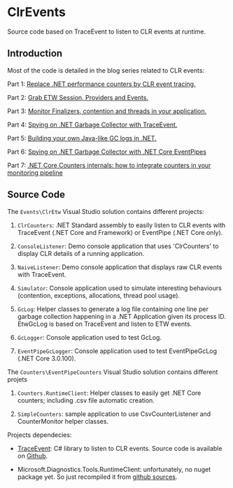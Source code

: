 # ClrEvents
Source code based on TraceEvent to listen to CLR events at runtime.

## Introduction
Most of the code is detailed in the blog series related to CLR events:

Part 1: [Replace .NET performance counters by CLR event tracing.](http://labs.criteo.com/2018/06/replace-net-performance-counters-by-clr-event-tracing/)

Part 2: [Grab ETW Session, Providers and Events.](http://labs.criteo.com/2018/07/grab-etw-session-providers-and-events/)

Part 3: [Monitor Finalizers, contention and threads in your application.](http://labs.criteo.com/2018/09/monitor-finalizers-contention-and-threads-in-your-application/)

Part 4: [Spying on .NET Garbage Collector with TraceEvent.](https://medium.com/@chnasarre/spying-on-net-garbage-collector-with-traceevent-f49dc3117de)

Part 5: [Building your own Java-like GC logs in .NET.](https://medium.com/@chnasarre/c-building-your-own-java-like-gc-logs-in-net-992205fd8d4f)

Part 6: [Spying on .NET Garbage Collector with .NET Core EventPipes](https://medium.com/@chnasarre/spying-on-net-garbage-collector-with-net-core-eventpipes-9f2a986d5705)

Part 7: [.NET Core Counters internals: how to integrate counters in your monitoring pipeline](https://medium.com/@chnasarre/net-core-counters-internals-how-to-integrate-counters-in-your-monitoring-pipeline-5354cd61b42e)


## Source Code
The `Events\ClrEtw` Visual Studio solution contains different projects:

1. `ClrCounters`: .NET Standard assembly to easily listen to CLR events with TraceEvent (.NET Core and Framework) or EventPipe (.NET Core only). 

2. `ConsoleListener`: Demo console application that uses 'ClrCounters' to display CLR details of a running application.

3. `NaiveListener`: Demo console application that displays raw CLR events with TraceEvent.

4. `Simulator`: Console application used to simulate interesting behaviours (contention, exceptions, allocations, thread pool usage).

5. `GcLog`: Helper classes to generate a log file containing one line per garbage collection happening in a .NET Application given its process ID.
                    EtwGcLog is based on TraceEvent and listen to ETW events.

6. `GcLogger`: Console application used to test GcLog.

7. `EventPipeGcLogger`: Console application used to test EventPipeGcLog (.NET Core 3.0.100).


The `Counters\EventPipeCounters` Visual Studio solution contains different projets
1. `Counters.RuntimeClient`: Helper classes to easily get .NET Core counters; including .csv file automatic creation.

2. `SimpleCounters`: sample application to use CsvCounterListener and CounterMonitor helper classes.


Projects dependecies:

- [TraceEvent](https://www.nuget.org/packages/Microsoft.Diagnostics.Tracing.TraceEvent/): C# library to listen to CLR events.
Source code is available on [Github](https://github.com/Microsoft/perfview/tree/master/src/TraceEvent).

- Microsoft.Diagnostics.Tools.RuntimeClient: unfortunately, no nuget package yet.
So just recompiled it from [github sources](https://github.com/dotnet/diagnostics/tree/master/src/Microsoft.Diagnostics.Tools.RuntimeClient). 

